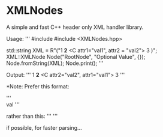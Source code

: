 # XMLNodes
A simple and fast C++ header only XML handler library.

Usage:
'''
#include <string>
#include <XMLNodes.hpp>

std::string XML = R"("<A>1</A> <B>2</B> <C attr1="val1", attr2 = "val2"> 3 </C>)";
XML::XMLNode Node("RootNode", "Optional Value", {});
Node.fromString(XML);
Node.print();
'''

Output:
'''
<RootNode>
        <A>1</A>
        <B>2</B>
        <C attr2="val2", attr1="val1"> 3 </C>
</RootNode>
'''

*Note: Prefer this format:

'''
<Root>   
  <A> val </A>
</Root>
'''

rather than this:
'''
<Root A = " val "></Root>
'''

if possible, for faster parsing...

